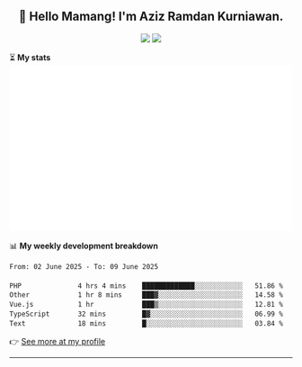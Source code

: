 <h2 align="center">👋 Hello Mamang! I'm Aziz Ramdan Kurniawan.</h2>  
<p align="center">
  <img src="https://komarev.com/ghpvc/?username=azizramdan">
  <img src="https://wakatime.com/badge/user/90056fa0-4c31-4eca-954e-2a3ac05896f9.svg">
</p>
    
⏳ **My stats**  
![](https://raw.githubusercontent.com/azizramdan/github-stats/master/generated/overview.svg#gh-dark-mode-only)

📊 **My weekly development breakdown**
<!--START_SECTION:waka-->

```txt
From: 02 June 2025 - To: 09 June 2025

PHP              4 hrs 4 mins    █████████████░░░░░░░░░░░░   51.86 %
Other            1 hr 8 mins     ███▓░░░░░░░░░░░░░░░░░░░░░   14.58 %
Vue.js           1 hr            ███▒░░░░░░░░░░░░░░░░░░░░░   12.81 %
TypeScript       32 mins         █▓░░░░░░░░░░░░░░░░░░░░░░░   06.99 %
Text             18 mins         █░░░░░░░░░░░░░░░░░░░░░░░░   03.84 %
```

<!--END_SECTION:waka-->
👉 [See more at my profile](https://wakatime.com/@azizramdan)
***

